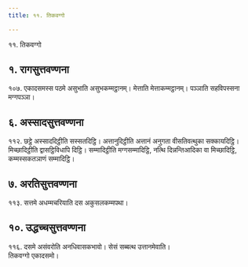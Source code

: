 ```yaml
---
title: ११. तिकवग्गो

---
```

११. तिकवग्गो  


## १. रागसुत्तवण्णना

१०७. एकादसमस्स पठमे असुभाति असुभकम्मट्ठानम्। मेत्ताति मेत्ताकम्मट्ठानम्। पञ्ञाति सहविपस्सना मग्गपञ्ञा।  


## ६. अस्सादसुत्तवण्णना

११२. छट्ठे अस्साददिट्ठीति सस्सतदिट्ठि। अत्तानुदिट्ठीति अत्तानं अनुगता वीसतिवत्थुका सक्कायदिट्ठि। मिच्छादिट्ठीति द्वासट्ठिविधापि दिट्ठि। सम्मादिट्ठीति मग्गसम्मादिट्ठि, नत्थि दिन्नन्तिआदिका वा मिच्छादिट्ठि, कम्मस्सकतञाणं सम्मादिट्ठि।  


## ७. अरतिसुत्तवण्णना

११३. सत्तमे अधम्मचरियाति दस अकुसलकम्मपथा।  


## १०. उद्धच्चसुत्तवण्णना

११६. दसमे असंवरोति अनधिवासकभावो। सेसं सब्बत्थ उत्तानमेवाति।  
तिकवग्गो एकादसमो।  